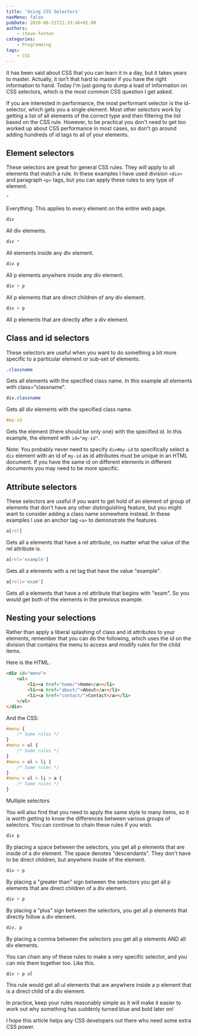 ```yaml
---
title: 'Using CSS Selectors'
navMenu: false
pubDate: 2010-06-21T21:19:46+01:00
authors:
    - steve-fenton
categories:
    - Programming
tags:
    - CSS
---
```


It has been said about CSS that you can learn it in a day, but it takes years to master. Actually, it isn't that hard to master if you have the right information to hand. Today I'm just going to dump a load of information on CSS selectors, which is the most common CSS question I get asked.

If you are interested in performance, the most performant selector is the id-selector, which gets you a single element. Most other selectors work by getting a list of all elements of the correct type and then filtering the list based on the CSS rule. However, to be practical you don't need to get too worked up about CSS performance in most cases, so don't go around adding hundreds of id tags to all of your elements.

## Element selectors

These selectors are great for general CSS rules. They will apply to all elements that match a rule. In these examples I have used division `<div>` and paragraph `<p>` tags, but you can apply these rules to any type of element.

```css
*
```

Everything. This applies to every element on the entire web page.

```css
div
```

All div elements.

```css
div *
```

All elements inside any div element.

```css
div p
```

All p elements anywhere inside any div element.

```css
div > p
```

All p elements that are direct children of any div element.

```css
div + p
```

All p elements that are directly after a div element.

## Class and id selectors

These selectors are useful when you want to do something a bit more specific to a particular element or sub-set of elements.

```css
.classname
```

Gets all elements with the specified class name. In this example all elements with class="classname".

```css
div.classname
```

Gets all div elements with the specified class name.

```css
#my-id
```

Gets the element (there should be only one) with the specified id. In this example, the element with `id="my-id"`.

Note: You probably never need to specify `div#my-id` to specifically select a `div` element with an id of `my-id` as id attributes must be unique in an HTML document. If you have the same id on different elements in different documents you may need to be more specific.

## Attribute selectors

These selectors are useful if you want to get hold of an element of group of elements that don't have any other distinguishing feature, but you might want to consider adding a class name somewhere instead. In these examples I use an anchor tag `<a>` to demonstrate the features.

```css
a[rel]
```

Gets all a elements that have a rel attribute, no matter what the value of the rel attribute is.

```css
a[rel='example']
```

Gets all a elements with a rel tag that have the value "example".

```css
a[rel|='exam']
```

Gets all a elements that have a rel attribute that begins with "exam". So you would get both of the elements in the previous example.

## Nesting your selections

Rather than apply a liberal splashing of class and id attributes to your elements, remember that you can do the following, which uses the id on the division that contains the menu to access and modify rules for the child items.

Here is the HTML.

```html
<div id="menu">
    <ul>
        <li><a href="home/">Home</a></li>
        <li><a href="about/">About</a></li>
        <li><a href="contact/">Contact</a></li>
    </ul>
</div>
```

And the CSS:

```css
#menu {
    /* Some rules */
}
#menu > ul {
    /* Some rules */
}
#menu > ul > li {
    /* Some rules */
}
#menu > ul > li > a {
    /* Some rules */
}
```

Multiple selectors

You will also find that you need to apply the same style to many items, so it is worth getting to know the differences between various groups of selectors. You can continue to chain these rules if you wish.

```css
div p
```

By placing a space between the selectors, you get all p elements that are inside of a div element. The space denotes "descendants". They don't have to be direct children, but anywhere inside of the element.

```css
div > p
```

By placing a "greater than" sign between the selectors you get all p elements that are direct children of a div element.

```css
div + p
```

By placing a "plus" sign between the selectors, you get all p elements that directly follow a div element.

```css
div, p
```

By placing a comma between the selectors you get all p elements AND all div elements.

You can chain any of these rules to make a very specific selector, and you can mix them together too. Like this.

```css
div > p ul
```

This rule would get all ul elements that are anywhere inside a p element that is a direct child of a div element.

In practice, keep your rules reasonably simple as it will make it easier to work out why something has suddenly turned blue and bold later on!

I hope this article helps any CSS developers out there who need some extra CSS power.
